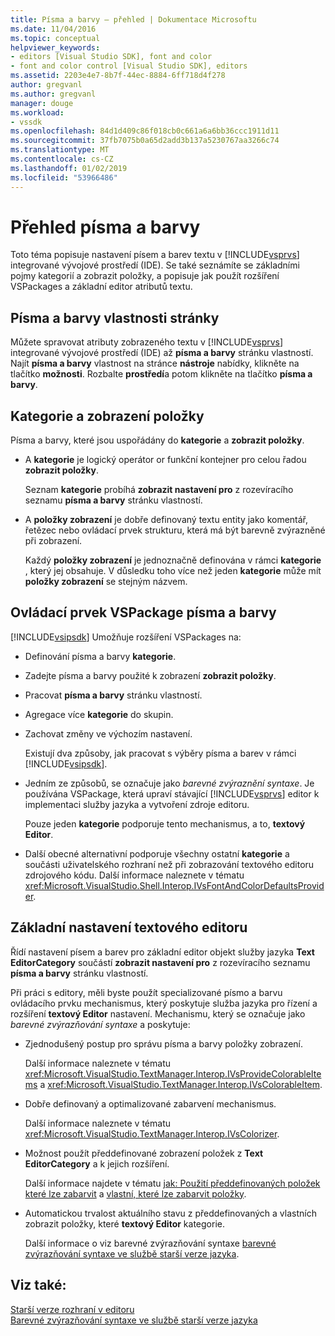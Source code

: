 ```yaml
---
title: Písma a barvy – přehled | Dokumentace Microsoftu
ms.date: 11/04/2016
ms.topic: conceptual
helpviewer_keywords:
- editors [Visual Studio SDK], font and color
- font and color control [Visual Studio SDK], editors
ms.assetid: 2203e4e7-8b7f-44ec-8884-6ff718d4f278
author: gregvanl
ms.author: gregvanl
manager: douge
ms.workload:
- vssdk
ms.openlocfilehash: 84d1d409c86f018cb0c661a6a6bb36ccc1911d11
ms.sourcegitcommit: 37fb7075b0a65d2add3b137a5230767aa3266c74
ms.translationtype: MT
ms.contentlocale: cs-CZ
ms.lasthandoff: 01/02/2019
ms.locfileid: "53966486"
---
```

# <a name="font-and-color-overview"></a>Přehled písma a barvy
Toto téma popisuje nastavení písem a barev textu v [!INCLUDE[vsprvs](../code-quality/includes/vsprvs_md.md)] integrované vývojové prostředí (IDE). Se také seznámíte se základními pojmy kategorií a zobrazit položky, a popisuje jak použít rozšíření VSPackages a základní editor atributů textu.  
  
## <a name="the-fonts-and-colors-property-page"></a>Písma a barvy vlastnosti stránky  
 Můžete spravovat atributy zobrazeného textu v [!INCLUDE[vsprvs](../code-quality/includes/vsprvs_md.md)] integrované vývojové prostředí (IDE) až **písma a barvy** stránku vlastností. Najít **písma a barvy** vlastnost na stránce **nástroje** nabídky, klikněte na tlačítko **možnosti**. Rozbalte **prostředí**a potom klikněte na tlačítko **písma a barvy**.  
  
## <a name="categories-and-display-items"></a>Kategorie a zobrazení položky  
 Písma a barvy, které jsou uspořádány do **kategorie** a **zobrazit položky**.  
  
- A **kategorie** je logický operátor or funkční kontejner pro celou řadou **zobrazit položky**.  
  
   Seznam **kategorie** probíhá **zobrazit nastavení pro** z rozevíracího seznamu **písma a barvy** stránku vlastností.  
  
- A **položky zobrazení** je dobře definovaný textu entity jako komentář, řetězec nebo ovládací prvek strukturu, která má být barevně zvýrazněné při zobrazení.  
  
  Každý **položky zobrazení** je jednoznačně definována v rámci **kategorie** , který jej obsahuje. V důsledku toho více než jeden **kategorie** může mít **položky zobrazení** se stejným názvem.  
  
## <a name="vspackage-control-of-fonts-and-colors"></a>Ovládací prvek VSPackage písma a barvy  
 [!INCLUDE[vsipsdk](../extensibility/includes/vsipsdk_md.md)] Umožňuje rozšíření VSPackages na:  
  
- Definování písma a barvy **kategorie**.  
  
- Zadejte písma a barvy použité k zobrazení **zobrazit položky**.  
  
- Pracovat **písma a barvy** stránku vlastností.  
  
- Agregace více **kategorie** do skupin.  
  
- Zachovat změny ve výchozím nastavení.  
  
  Existují dva způsoby, jak pracovat s výběry písma a barev v rámci [!INCLUDE[vsipsdk](../extensibility/includes/vsipsdk_md.md)].  
  
- Jedním ze způsobů, se označuje jako *barevné zvýraznění syntaxe*. Je používána VSPackage, která upraví stávající [!INCLUDE[vsprvs](../code-quality/includes/vsprvs_md.md)] editor k implementaci služby jazyka a vytvoření zdroje editoru.  
  
   Pouze jeden **kategorie** podporuje tento mechanismus, a to, **textový Editor**.  
  
- Další obecné alternativní podporuje všechny ostatní **kategorie** a součásti uživatelského rozhraní než při zobrazování textového editoru zdrojového kódu. Další informace naleznete v tématu <xref:Microsoft.VisualStudio.Shell.Interop.IVsFontAndColorDefaultsProvider>.  
  
## <a name="core-editor-text-settings"></a>Základní nastavení textového editoru  
 Řídí nastavení písem a barev pro základní editor objekt služby jazyka **Text EditorCategory** součástí **zobrazit nastavení pro** z rozevíracího seznamu **písma a barvy** stránku vlastností.  
  
 Při práci s editory, měli byste použít specializované písmo a barvu ovládacího prvku mechanismus, který poskytuje služba jazyka pro řízení a rozšíření **textový Editor** nastavení. Mechanismu, který se označuje jako *barevné zvýrazňování syntaxe* a poskytuje:  
  
- Zjednodušený postup pro správu písma a barvy položky zobrazení.  
  
   Další informace naleznete v tématu <xref:Microsoft.VisualStudio.TextManager.Interop.IVsProvideColorableItems> a <xref:Microsoft.VisualStudio.TextManager.Interop.IVsColorableItem>.  
  
- Dobře definovaný a optimalizované zabarvení mechanismus.  
  
   Další informace naleznete v tématu <xref:Microsoft.VisualStudio.TextManager.Interop.IVsColorizer>.  
  
- Možnost použít předdefinované zobrazení položek z **Text EditorCategory** a k jejich rozšíření.  
  
   Další informace najdete v tématu [jak: Použití předdefinovaných položek které lze zabarvit](../extensibility/internals/how-to-use-built-in-colorable-items.md) a [vlastní, které lze zabarvit položky](../extensibility/internals/custom-colorable-items.md).  
  
- Automatickou trvalost aktuálního stavu z předdefinovaných a vlastních zobrazit položky, které **textový Editor** kategorie.  
  
  Další informace o viz barevné zvýrazňování syntaxe [barevné zvýrazňování syntaxe ve službě starší verze jazyka](../extensibility/internals/syntax-coloring-in-a-legacy-language-service.md).  
  
## <a name="see-also"></a>Viz také:  
 [Starší verze rozhraní v editoru](../extensibility/legacy-interfaces-in-the-editor.md)   
 [Barevné zvýrazňování syntaxe ve službě starší verze jazyka](../extensibility/internals/syntax-coloring-in-a-legacy-language-service.md)